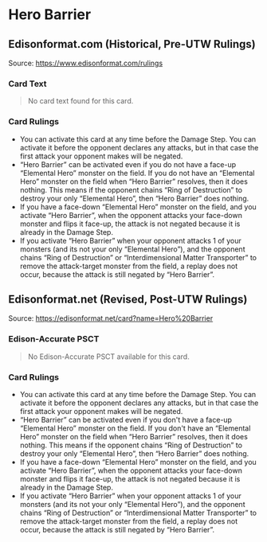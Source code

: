 # Hero Barrier

## Edisonformat.com (Historical, Pre-UTW Rulings)

Source: https://www.edisonformat.com/rulings

### Card Text

> No card text found for this card.

### Card Rulings

*   You can activate this card at any time before the Damage Step. You can activate it before the opponent declares any attacks, but in that case the first attack your opponent makes will be negated.
*   “Hero Barrier” can be activated even if you do not have a face-up “Elemental Hero” monster on the field. If you do not have an “Elemental Hero” monster on the field when “Hero Barrier” resolves, then it does nothing. This means if the opponent chains “Ring of Destruction” to destroy your only “Elemental Hero”, then “Hero Barrier” does nothing.
*   If you have a face-down “Elemental Hero” monster on the field, and you activate “Hero Barrier”, when the opponent attacks your face-down monster and flips it face-up, the attack is not negated because it is already in the Damage Step.
*   If you activate “Hero Barrier” when your opponent attacks 1 of your monsters (and its not your only “Elemental Hero”), and the opponent chains “Ring of Destruction” or “Interdimensional Matter Transporter” to remove the attack-target monster from the field, a replay does not occur, because the attack is still negated by “Hero Barrier”.

## Edisonformat.net (Revised, Post-UTW Rulings)

Source: https://edisonformat.net/card?name=Hero%20Barrier

### Edison-Accurate PSCT

> No Edison-Accurate PSCT available for this card.

### Card Rulings

*   You can activate this card at any time before the Damage Step. You can activate it before the opponent declares any attacks, but in that case the first attack your opponent makes will be negated.
*   “Hero Barrier” can be activated even if you don't have a face-up “Elemental Hero” monster on the field. If you don't have an “Elemental Hero” monster on the field when “Hero Barrier” resolves, then it does nothing. This means if the opponent chains “Ring of Destruction” to destroy your only “Elemental Hero”, then “Hero Barrier” does nothing.
*   If you have a face-down “Elemental Hero” monster on the field, and you activate “Hero Barrier”, when the opponent attacks your face-down monster and flips it face-up, the attack is not negated because it is already in the Damage Step.
*   If you activate “Hero Barrier” when your opponent attacks 1 of your monsters (and its not your only “Elemental Hero”), and the opponent chains “Ring of Destruction” or “Interdimensional Matter Transporter” to remove the attack-target monster from the field, a replay does not occur, because the attack is still negated by “Hero Barrier”.
            